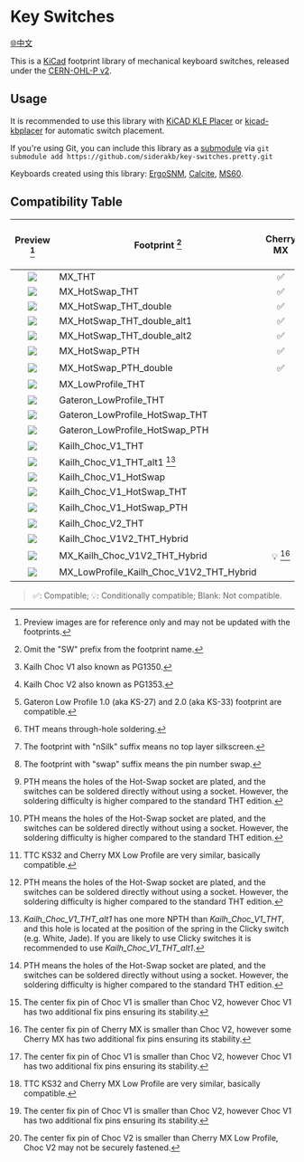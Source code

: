 # Key Switches

[:globe_with_meridians:中文](/readme_zh-TW.md)

This is a [KiCad](https://www.kicad.org/) footprint library of mechanical keyboard switches, released under the [CERN-OHL-P v2](/LICENSE).

## Usage

It is recommended to use this library with [KiCAD KLE Placer](https://github.com/zykrah/kicad-kle-placer) or [kicad-kbplacer](https://github.com/adamws/kicad-kbplacer) for automatic switch placement.

If you're using Git, you can include this library as a [submodule](https://git-scm.com/docs/git-submodule) via `git submodule add https://github.com/siderakb/key-switches.pretty.git`

Keyboards created using this library: [ErgoSNM](https://github.com/siderakb/ergo-snm-keyboard), [Calcite](https://github.com/siderakb/calcite), [MS60](https://github.com/siderakb/ms60).

## Compatibility Table

|          Preview [^preview]          | Footprint [^sw-prefix]                   |         Cherry MX         | Cherry MX Low Profile |         TTC KS32         |  Kailh Choc V1 [^k-choc1]   |  Kailh Choc V2 [^k-choc2]  | Gateron Low Profile [^g-lp] |     THT [^tht]     |      Hot-Swap      | *nSilk* variants [^ns-suffix] | *swap* variants [^swap-suffix] |
| :----------------------------------: | ---------------------------------------- | :-----------------------: | :-------------------: | :----------------------: | :-------------------------: | :------------------------: | :-------------------------: | :----------------: | :----------------: | :---------------------------: | :----------------------------: |
| ![](https://i.imgur.com/5enIXui.png) | MX_THT                                   |    :white_check_mark:     |                       |                          |                             |                            |                             | :white_check_mark: |                    |      :white_check_mark:       |                                |
| ![](https://i.imgur.com/gQgppii.jpg) | MX_HotSwap_THT                           |    :white_check_mark:     |                       |                          |                             |                            |                             | :white_check_mark: | :white_check_mark: |      :white_check_mark:       |                                |
| ![](https://i.imgur.com/Se1CHMa.jpg) | MX_HotSwap_THT_double                    |    :white_check_mark:     |                       |                          |                             |                            |                             | :white_check_mark: | :white_check_mark: |                               |                                |
| ![](https://i.imgur.com/pFtTYBV.jpg) | MX_HotSwap_THT_double_alt1               |    :white_check_mark:     |                       |                          |                             |                            |                             | :white_check_mark: | :white_check_mark: |                               |                                |
| ![](https://i.imgur.com/wPHmvjv.jpg) | MX_HotSwap_THT_double_alt2               |    :white_check_mark:     |                       |                          |                             |                            |                             | :white_check_mark: | :white_check_mark: |                               |                                |
| ![](https://i.imgur.com/ySLGt4U.jpg) | MX_HotSwap_PTH                           |    :white_check_mark:     |                       |                          |                             |                            |                             |   :bulb: [^pth]    | :white_check_mark: |      :white_check_mark:       |       :white_check_mark:       |
| ![](https://i.imgur.com/UiA5tTy.jpg) | MX_HotSwap_PTH_double                    |    :white_check_mark:     |                       |                          |                             |                            |                             |   :bulb: [^pth]    | :white_check_mark: |                               |                                |
| ![](https://i.imgur.com/prosQX5.jpg) | MX_LowProfile_THT                        |                           |  :white_check_mark:   | :bulb: [^t-ks_vs_c-mxlp] |                             |                            |                             | :white_check_mark: |                    |      :white_check_mark:       |                                |
| ![](https://i.imgur.com/La8fbI2.png) | Gateron_LowProfile_THT                   |                           |                       |                          |                             |                            |     :white_check_mark:      | :white_check_mark: |                    |                               |                                |
| ![](https://i.imgur.com/rRUIFk0.png) | Gateron_LowProfile_HotSwap_THT           |                           |                       |                          |                             |                            |     :white_check_mark:      | :white_check_mark: | :white_check_mark: |                               |                                |
| ![](https://i.imgur.com/7FCzjra.png) | Gateron_LowProfile_HotSwap_PTH           |                           |                       |                          |                             |                            |     :white_check_mark:      |   :bulb: [^pth]    | :white_check_mark: |                               |                                |
| ![](https://i.imgur.com/mveqvbo.png) | Kailh_Choc_V1_THT                        |                           |                       |                          |     :white_check_mark:      |                            |                             | :white_check_mark: |                    |      :white_check_mark:       |       :white_check_mark:       |
| ![](https://i.imgur.com/Dbh3t1w.png) | Kailh_Choc_V1_THT_alt1 [^k-cooc1-alt]    |                           |                       |                          |     :white_check_mark:      |                            |                             | :white_check_mark: |                    |                               |                                |
| ![](https://i.imgur.com/1nT0rZy.png) | Kailh_Choc_V1_HotSwap                    |                           |                       |                          |     :white_check_mark:      |                            |                             |                    | :white_check_mark: |      :white_check_mark:       |                                |
| ![](https://i.imgur.com/2R0aWFC.png) | Kailh_Choc_V1_HotSwap_THT                |                           |                       |                          |     :white_check_mark:      |                            |                             | :white_check_mark: | :white_check_mark: |                               |                                |
| ![](https://i.imgur.com/1LEHowc.png) | Kailh_Choc_V1_HotSwap_PTH                |                           |                       |                          |     :white_check_mark:      |                            |                             |   :bulb: [^pth]    | :white_check_mark: |                               |                                |
| ![](https://i.imgur.com/mK65Vrx.jpg) | Kailh_Choc_V2_THT                        |                           |                       |                          |                             |     :white_check_mark:     |                             | :white_check_mark: |                    |      :white_check_mark:       |                                |
| ![](https://i.imgur.com/DStr5La.jpg) | Kailh_Choc_V1V2_THT_Hybrid               |                           |                       |                          | :bulb:[^k-choc1_vs_k-choc2] |     :white_check_mark:     |                             | :white_check_mark: |                    |                               |                                |
| ![](https://i.imgur.com/1l7HB0J.png) | MX_Kailh_Choc_V1V2_THT_Hybrid            | :bulb: [^c-mx_vs_k-choc2] |                       |                          | :bulb:[^k-choc1_vs_k-choc2] |     :white_check_mark:     |                             | :white_check_mark: |                    |                               |                                |
| ![](https://i.imgur.com/9mmCyuX.jpg) | MX_LowProfile_Kailh_Choc_V1V2_THT_Hybrid |                           |  :white_check_mark:   | :bulb: [^t-ks_vs_c-mxlp] | :bulb:[^k-choc1_vs_k-choc2] | :bulb:[^k-choc2_vs_c-mxlp] |                             | :white_check_mark: |                    |                               |                                |

> :white_check_mark:: Compatible; :bulb:: Conditionally compatible; Blank: Not compatible.

[^preview]: Preview images are for reference only and may not be updated with the footprints.
[^tht]: THT means through-hole soldering.
[^pth]: PTH means the holes of the Hot-Swap socket are plated, and the switches can be soldered directly without using a socket. However, the soldering difficulty is higher compared to the standard THT edition.
[^k-choc1]: Kailh Choc V1 also known as PG1350.
[^k-choc2]: Kailh Choc V2 also known as PG1353.
[^g-lp]: Gateron Low Profile 1.0 (aka KS-27) and 2.0 (aka KS-33) footprint are compatible.
[^t-ks_vs_c-mxlp]: TTC KS32 and Cherry MX Low Profile are very similar, basically compatible.
[^k-choc1_vs_k-choc2]: The center fix pin of Choc V1 is smaller than Choc V2, however Choc V1 has two additional fix pins ensuring its stability.
[^k-choc2_vs_c-mxlp]: The center fix pin of Choc V2 is smaller than Cherry MX Low Profile, Choc V2 may not be securely fastened.
[^c-mx_vs_k-choc2]: The center fix pin of Cherry MX is smaller than Choc V2, however some Cherry MX has two additional fix pins ensuring its stability.
[^sw-prefix]: Omit the "SW" prefix from the footprint name.
[^ns-suffix]: The footprint with "nSilk" suffix means no top layer silkscreen.
[^swap-suffix]: The footprint with "swap" suffix means the pin number swap.
[^k-cooc1-alt]: *Kailh_Choc_V1_THT_alt1* has one more NPTH than *Kailh_Choc_V1_THT*, and this hole is located at the position of the spring in the Clicky switch (e.g. White, Jade). If you are likely to use Clicky switches it is recommended to use *Kailh_Choc_V1_THT_alt1*.

